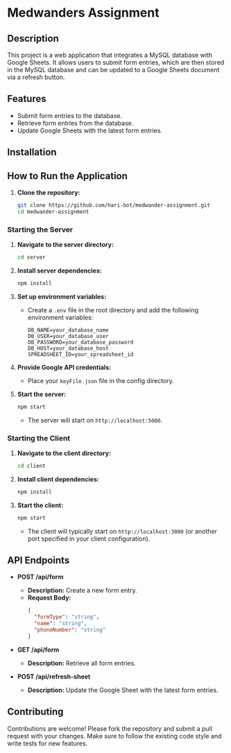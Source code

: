 # Medwanders Assignment

## Description

This project is a web application that integrates a MySQL database with Google Sheets. It allows users to submit form entries, which are then stored in the MySQL database and can be updated to a Google Sheets document via a refresh button.

## Features

- Submit form entries to the database.
- Retrieve form entries from the database.
- Update Google Sheets with the latest form entries.

## Installation

## How to Run the Application

1. **Clone the repository:**
   ```bash
   git clone https://github.com/hari-bot/medwander-assignment.git
   cd medwander-assignment
   ```

### Starting the Server

1. **Navigate to the server directory:**

   ```bash
   cd server
   ```

2. **Install server dependencies:**

   ```bash
   npm install
   ```

3. **Set up environment variables:**

   - Create a `.env` file in the root directory and add the following environment variables:
     ```
     DB_NAME=your_database_name
     DB_USER=your_database_user
     DB_PASSWORD=your_database_password
     DB_HOST=your_database_host
     SPREADSHEET_ID=your_spreadsheet_id
     ```

4. **Provide Google API credentials:**

   - Place your `keyFile.json` file in the config directory.

5. **Start the server:**
   ```bash
   npm start
   ```
   - The server will start on `http://localhost:5000`.

### Starting the Client

1. **Navigate to the client directory:**

   ```bash
   cd client
   ```

2. **Install client dependencies:**

   ```bash
   npm install
   ```

3. **Start the client:**
   ```bash
   npm start
   ```
   - The client will typically start on `http://localhost:3000` (or another port specified in your client configuration).

## API Endpoints

- **POST /api/form**

  - **Description:** Create a new form entry.
  - **Request Body:**
    ```json
    {
      "formType": "string",
      "name": "string",
      "phoneNumber": "string"
    }
    ```

- **GET /api/form**

  - **Description:** Retrieve all form entries.

- **POST /api/refresh-sheet**
  - **Description:** Update the Google Sheet with the latest form entries.

## Contributing

Contributions are welcome! Please fork the repository and submit a pull request with your changes. Make sure to follow the existing code style and write tests for new features.
